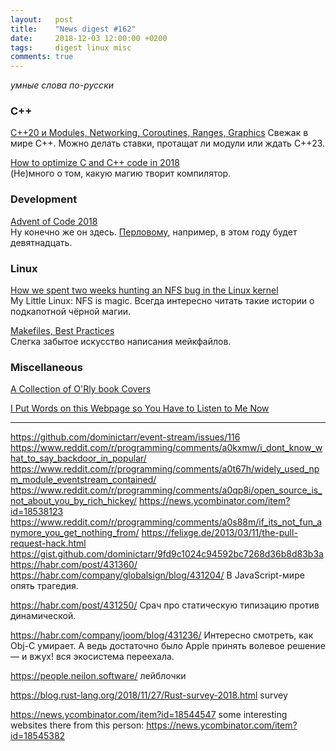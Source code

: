 ```yaml
---
layout:   post
title:    "News digest #162"
date:     2018-12-03 12:00:00 +0200
tags:     digest linux misc
comments: true
---
```


_умные слова по-русски_

### C++

[С++20 и Modules, Networking, Coroutines, Ranges, Graphics](https://habr.com/company/yandex/blog/430406/)
Свежак в мире C++. Можно делать ставки, протащат ли модули или ждать C++23.

[How to optimize C and C++ code in 2018](https://medium.com/@aka.rider/how-to-optimize-c-and-c-code-in-2018-bd4f90a72c2b)<br/>
(Не)много о том, какую магию творит компилятор.

### Development

[Advent of Code 2018](https://adventofcode.com/2018)<br/>
Ну конечно же он здесь. [Перловому](http://www.perladvent.org/2018/), например, в этом году будет девятнадцать.

### Linux

[How we spent two weeks hunting an NFS bug in the Linux kernel](https://about.gitlab.com/2018/11/14/how-we-spent-two-weeks-hunting-an-nfs-bug/)<br/>
My Little Linux: NFS is magic. Всегда интересно читать такие истории о подкапотной чёрной магии.

[Makefiles, Best Practices](https://danyspin97.org/blog/makefiles-best-practices/)<br/>
Слегка забытое искусство написания мейкфайлов.

### Miscellaneous

[A Collection of O'Rly book Covers](https://boyter.org/2016/04/collection-orly-book-covers/)

[I Put Words on this Webpage so You Have to Listen to Me Now](https://christine.website/blog/experimental-rilkef-2018-11-30)

----

https://github.com/dominictarr/event-stream/issues/116
https://www.reddit.com/r/programming/comments/a0kxmw/i_dont_know_what_to_say_backdoor_in_popular/
https://www.reddit.com/r/programming/comments/a0t67h/widely_used_npm_module_eventstream_contained/
https://www.reddit.com/r/programming/comments/a0qp8i/open_source_is_not_about_you_by_rich_hickey/
https://news.ycombinator.com/item?id=18538123
https://www.reddit.com/r/programming/comments/a0s88m/if_its_not_fun_anymore_you_get_nothing_from/
https://felixge.de/2013/03/11/the-pull-request-hack.html
https://gist.github.com/dominictarr/9fd9c1024c94592bc7268d36b8d83b3a
https://habr.com/post/431360/
https://habr.com/company/globalsign/blog/431204/
В JavaScript-мире опять трагедия.

https://habr.com/post/431250/
Срач про статическую типизацию против динамической.

https://habr.com/company/joom/blog/431236/
Интересно смотреть, как Obj-C умирает. А ведь достаточно было Apple принять волевое решение — и вжух! вся экосистема переехала.

https://people.neilon.software/
лейблочки

https://blog.rust-lang.org/2018/11/27/Rust-survey-2018.html
survey

https://news.ycombinator.com/item?id=18544547
some interesting websites there from this person: https://news.ycombinator.com/item?id=18545382
